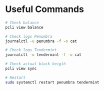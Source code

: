 # Useful Commands

```bash
# Check balance
pcli view balance
```

```bash
# Check logs Penumbra
journalctl -u penumbra -f -o cat
```

```bash
# Check logs Tendermint
journalctl -u tendermint -f -o cat
```

```bash
# Check actual block heigth
pcli view sync
```

```bash
# Restart
sudo systemctl restart penumbra tendermint
```
